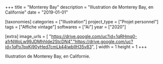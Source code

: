 +++
title = "Monterey Bay"
description = "Illustration de Monterey Bay, en Californie"
date = "2019-01-01"

[taxonomies]
categories = ["Illustration"]
project_type = ["Projet personnel"]
tags = ["Affiche vintage"]
softwares = ["Ai"]
year = ["2020"]

[extra]
image_urls = [
     "https://drive.google.com/uc?id=1qRHmq0-a1rNWoLw99JDMhhIde2StcDN4","https://drive.google.com/uc?id=1qPo7pxKj90yHed7cmLk44iwbIlH35v83",
]
width = 1
height = 1
+++

Illustration de Monterey Bay, en Californie.